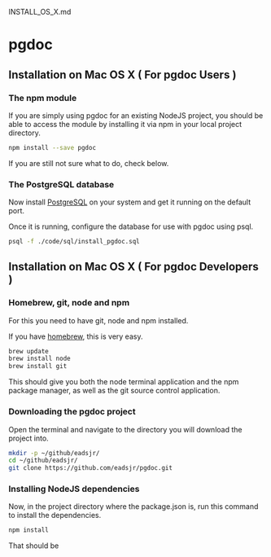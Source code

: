 INSTALL_OS_X.md

# pgdoc

## Installation on Mac OS X ( For pgdoc Users )

### The npm module

If you are simply using pgdoc for an existing NodeJS project, you should be able to access the module by installing it via npm in your local project directory.

``` bash
npm install --save pgdoc
```

If you are still not sure what to do, check below.


### The PostgreSQL database

Now install [PostgreSQL][postgresql] on your system and get it running on the default port.

Once it is running, configure the database for use with pgdoc using psql.

``` bash
psql -f ./code/sql/install_pgdoc.sql
```


## Installation on Mac OS X ( For pgdoc Developers )

### Homebrew, git, node and npm

For this you need to have git, node and npm installed.

If you have [homebrew][homebrew], this is very easy.

``` bash
brew update
brew install node
brew install git
```

This should give you both the node terminal application and the npm package manager, as well as the git source control application.


### Downloading the pgdoc project

Open the terminal and navigate to the directory you will download the project into.

``` bash
mkdir -p ~/github/eadsjr/
cd ~/github/eadsjr/
git clone https://github.com/eadsjr/pgdoc.git
```

### Installing NodeJS dependencies

Now, in the project directory where the package.json is, run this command to install the dependencies.

```bash
npm install
```

That should be

### 


[homebrew]: https://brew.sh/
[postgresql]: https://www.postgresql.org/
